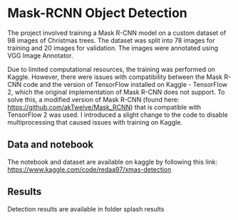 # Mask-RCNN Object Detection

The project involved training a Mask R-CNN model on a custom dataset of 98 images of Christmas trees. The dataset was split into 78 images for training and 20 images for validation. The images were annotated using VGG Image Annotator.

Due to limited computational resources, the training was performed on Kaggle. However, there were issues with compatibility between the Mask R-CNN code and the version of TensorFlow installed on Kaggle - TensorFlow 2, which the original implementation of Mask R-CNN does not support. To solve this, a modified version of Mask R-CNN (found here: https://github.com/akTwelve/Mask_RCNN) that is compatible with TensorFlow 2 was used. I introduced a slight change to the code to disable multiprocessing that caused issues with training on Kaggle.

## Data and notebook

The notebook and dataset are available on kaggle by following this link: https://www.kaggle.com/code/redaa97/xmas-detection

## Results

Detection results are available in folder splash results
